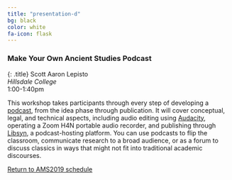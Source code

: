 ```yaml
---
title: "presentation-d"
bg: black
color: white
fa-icon: flask
---
```


### Make Your Own Ancient Studies Podcast
{: .title}
Scott Aaron Lepisto  
*Hillsdale College*  
1:00-1:40pm

This workshop takes participants through every step of developing a [podcast](http://itinerapodcast.libsyn.com/), from the idea phase through publication. It will cover conceptual, legal, and technical aspects, including audio editing using [Audacity](https://github.com/audacity/audacity), operating a Zoom H4N portable audio recorder, and publishing through [Libsyn](https://www.libsyn.com/), a podcast-hosting platform. You can use podcasts to flip the classroom, communicate research to a broad audience, or as a forum to discuss classics in ways that might not fit into traditional academic discourses.

<a href="#schedule_">Return to AMS2019 schedule</a>
